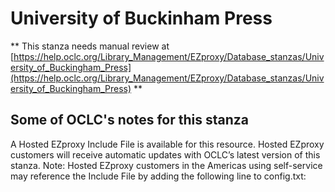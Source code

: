 # University of Buckinham Press
** This stanza needs manual review at [https://help.oclc.org/Library_Management/EZproxy/Database_stanzas/University_of_Buckingham_Press](https://help.oclc.org/Library_Management/EZproxy/Database_stanzas/University_of_Buckingham_Press) **

## Some of OCLC's notes for this stanza

A Hosted EZproxy Include File is available for this resource. Hosted EZproxy customers will receive automatic updates with OCLC&rsquo;s latest version of this stanza. Note: Hosted EZproxy customers in the Americas using self-service may reference the Include File by adding the following line to config.txt:

&nbsp;

&nbsp;
